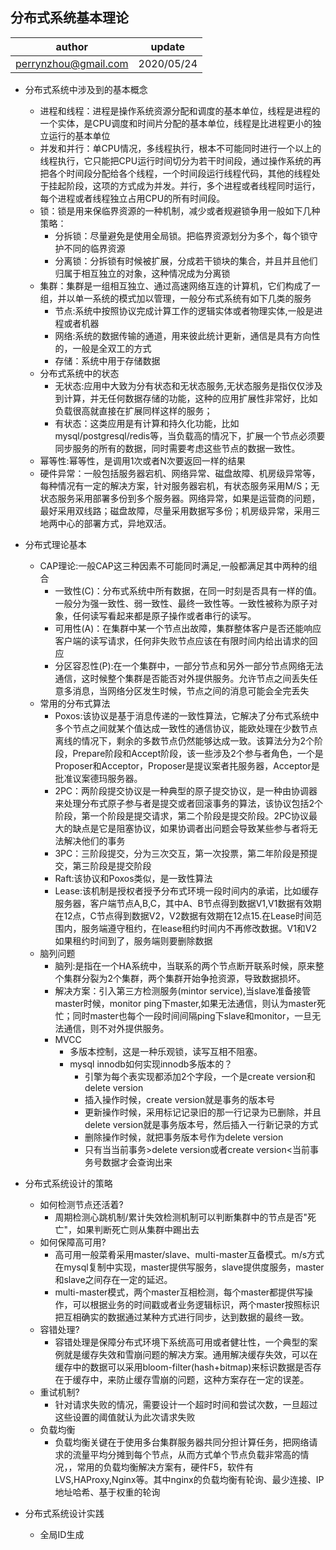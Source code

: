 
## 分布式系统基本理论
| author | update |
| ------ | ------ |
| perrynzhou@gmail.com | 2020/05/24 |

- 分布式系统中涉及到的基本概念
    - 进程和线程：进程是操作系统资源分配和调度的基本单位，线程是进程的一个实体，是CPU调度和时间片分配的基本单位，线程是比进程更小的独立运行的基本单位
    - 并发和并行：单CPU情况，多线程执行，根本不可能同时进行一个以上的线程执行，它只能把CPU运行时间切分为若干时间段，通过操作系统的再把各个时间段分配给各个线程，一个时间段运行线程代码，其他的线程处于挂起阶段，这项的方式成为并发。并行，多个进程或者线程同时运行，每个进程或者线程独立占用CPU的所有时间段。
    - 锁：锁是用来保临界资源的一种机制，减少或者规避锁争用一般如下几种策略：
      - 分拆锁：尽量避免是使用全局锁。把临界资源划分为多个，每个锁守护不同的临界资源
      - 分离锁：分拆锁有时候被扩展，分成若干锁块的集合，并且并且他们归属于相互独立的对象，这种情况成为分离锁
    - 集群：集群是一组相互独立、通过高速网络互连的计算机，它们构成了一组，并以单一系统的模式加以管理，一般分布式系统有如下几类的服务
      - 节点:系统中按照协议完成计算工作的逻辑实体或者物理实体,一般是进程或者机器
      - 网络:系统的数据传输的通道，用来彼此统计更新，通信是具有方向性的，一般是全双工的方式
      - 存储：系统中用于存储数据
    - 分布式系统中的状态
      - 无状态:应用中大致为分有状态和无状态服务,无状态服务是指仅仅涉及到计算，并无任何数据存储的功能，这种的应用扩展性非常好，比如负载很高就直接在扩展同样这样的服务；
      - 有状态：这类应用是有计算和持久化功能，比如mysql/postgresql/redis等，当负载高的情况下，扩展一个节点必须要同步服务的所有的数据，同时需要考虑这些节点的数据一致性。
    - 幂等性:幂等性，是调用1次或者N次要返回一样的结果
  - 硬件异常：一般包括服务器宕机、网络异常、磁盘故障、机房级异常等，每种情况有一定的解决方案，针对服务器宕机，有状态服务采用M/S；无状态服务采用部署多份到多个服务器。网络异常，如果是运营商的问题，最好采用双线路；磁盘故障，尽量采用数据写多份；机房级异常，采用三地两中心的部署方式，异地双活。

- 分布式理论基本
  - CAP理论:一般CAP这三种因素不可能同时满足,一般都满足其中两种的组合
    - 一致性(C)：分布式系统中所有数据，在同一时刻是否具有一样的值。一般分为强一致性、弱一致性、最终一致性等。一致性被称为原子对象，任何读写看起来都是原子操作或者串行的读写。
    - 可用性(A)：在集群中某一个节点出故障，集群整体客户是否还能响应客户端的读写请求，任何非失败节点应该在有限时间内给出请求的回应
    - 分区容忍性(P):在一个集群中，一部分节点和另外一部分节点网络无法通信，这时候整个集群是否能否对外提供服务。允许节点之间丢失任意多消息，当网络分区发生时候，节点之间的消息可能会全完丢失
  - 常用的分布式算法
    - Poxos:该协议是基于消息传递的一致性算法，它解决了分布式系统中多个节点之间就某个值达成一致性的通信协议，能欧处理在少数节点离线的情况下，剩余的多数节点仍然能够达成一致。该算法分为2个阶段，Prepare阶段和Accept阶段，该一些涉及2个参与者角色，一个是Proposer和Acceptor，Proposer是提议案者扥服务器，Acceptor是批准议案德玛服务器。
    - 2PC：两阶段提交协议是一种典型的原子提交协议，是一种由协调器来处理分布式原子参与者是提交或者回滚事务的算法，该协议包括2个阶段，第一个阶段是提交请求，第二个阶段是提交阶段。2PC协议最大的缺点是它是阻塞协议，如果协调者出问题会导致某些参与者将无法解决他们的事务
    - 3PC：三阶段提交，分为三次交互，第一次投票，第二年阶段是预提交，第三阶段是提交阶段
    - Raft:该协议和Poxos类似，是一致性算法
    - Lease:该机制是授权者授予分布式环境一段时间内的承诺，比如缓存服务器，客户端节点A,B,C，其中A、B节点得到数据V1,V1数据有效期在12点，C节点得到数据V2，V2数据有效期在12点15.在Lease时间范围内，服务端遵守租约，在lease租约时间内不再修改数据。V1和V2如果租约时间到了，服务端则要删除数据
  - 脑列问题
      - 脑列:是指在一个HA系统中，当联系的两个节点断开联系时候，原来整个集群分裂为2个集群，两个集群开始争抢资源，导致数据损坏。
      - 解决方案：引入第三方检测服务(mintor service),当slave准备接管master时候，monitor ping下master,如果无法通信，则认为master死忙；同时master也每个一段时间间隔ping下slave和monitor，一旦无法通信，则不对外提供服务。
    - MVCC
      - 多版本控制，这是一种乐观锁，读写互相不阻塞。
      - mysql innodb如何实现innodb多版本的？
        - 引擎为每个表实现都添加2个字段，一个是create version和delete version
        - 插入操作时候，create version就是事务的版本号
        - 更新操作时候，采用标记记录旧的那一行记录为已删除，并且delete version就是事务版本号，然后插入一行新记录的方式
        - 删除操作时候，就把事务版本号作为delete version
        - 只有当当前事务>delete version或者create version<当前事务号数据才会查询出来
  
- 分布式系统设计的策略
  - 如何检测节点还活着?
    - 周期检测心跳机制/累计失效检测机制可以判断集群中的节点是否"死亡"，如果判断死亡则从集群中踢出去
  - 如何保障高可用?
    - 高可用一般菜肴采用master/slave、multi-master互备模式。m/s方式在mysql复制中实现，master提供写服务，slave提供度服务，master和slave之间存在一定的延迟。
    - multi-master模式，两个master互相检测，每个master都提供写操作，可以根据业务的时间戳或者业务逻辑标识，两个master按照标识把互相确实的数据通过某种方式进行同步，达到数据的最终一致。
  - 容错处理?
    - 容错处理是保障分布式环境下系统高可用或者健壮性，一个典型的案例就是缓存失效和雪崩问题的解决方案。通用解决缓存失效，可以在缓存中的数据可以采用bloom-filter(hash+bitmap)来标识数据是否存在于缓存中，来防止缓存雪崩的问题，这种方案存在一定的误差。
  - 重试机制?
    - 针对请求失败的情况，需要设计一个超时时间和尝试次数，一旦超过这些设置的阈值就认为此次请求失败
  - 负载均衡
    - 负载均衡关键在于使用多台集群服务器共同分担计算任务，把网络请求的流量平均分摊到每个节点，从而方式单个节点负载非常高的情况，，常用的负载均衡解决方案有，硬件F5，软件有LVS,HAProxy,Nginx等。其中nginx的负载均衡有轮询、最少连接、IP地址哈希、基于权重的轮询

- 分布式系统设计实践
  - 全局ID生成